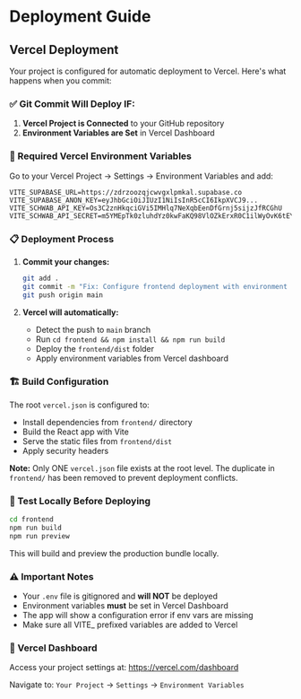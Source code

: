 # Deployment Guide

## Vercel Deployment

Your project is configured for automatic deployment to Vercel. Here's what happens when you commit:

### ✅ Git Commit Will Deploy IF:

1. **Vercel Project is Connected** to your GitHub repository
2. **Environment Variables are Set** in Vercel Dashboard

### 🔧 Required Vercel Environment Variables

Go to your Vercel Project → Settings → Environment Variables and add:

```
VITE_SUPABASE_URL=https://zdrzoozqjcwvgxlpmkal.supabase.co
VITE_SUPABASE_ANON_KEY=eyJhbGciOiJIUzI1NiIsInR5cCI6IkpXVCJ9...
VITE_SCHWAB_API_KEY=Os3C2znHkqciGVi5IMHlq7NeXqbEenDfGrnj5sijzJfRCGhU
VITE_SCHWAB_API_SECRET=m5YMEpTk0zluhdYz0kwFaKQ98VlOZkErxR0C1ilWyOvK6tEYxoAA7kjKKB5hk2NK
```

### 📋 Deployment Process

1. **Commit your changes:**
   ```bash
   git add .
   git commit -m "Fix: Configure frontend deployment with environment setup"
   git push origin main
   ```

2. **Vercel will automatically:**
   - Detect the push to `main` branch
   - Run `cd frontend && npm install && npm run build`
   - Deploy the `frontend/dist` folder
   - Apply environment variables from Vercel dashboard

### 🏗️ Build Configuration

The root `vercel.json` is configured to:
- Install dependencies from `frontend/` directory
- Build the React app with Vite
- Serve the static files from `frontend/dist`
- Apply security headers

**Note:** Only ONE `vercel.json` file exists at the root level. The duplicate in `frontend/` has been removed to prevent deployment conflicts.

### 🧪 Test Locally Before Deploying

```bash
cd frontend
npm run build
npm run preview
```

This will build and preview the production bundle locally.

### ⚠️ Important Notes

- Your `.env` file is gitignored and **will NOT** be deployed
- Environment variables **must** be set in Vercel Dashboard
- The app will show a configuration error if env vars are missing
- Make sure all VITE_ prefixed variables are added to Vercel

### 🔗 Vercel Dashboard

Access your project settings at: https://vercel.com/dashboard

Navigate to: `Your Project` → `Settings` → `Environment Variables`

